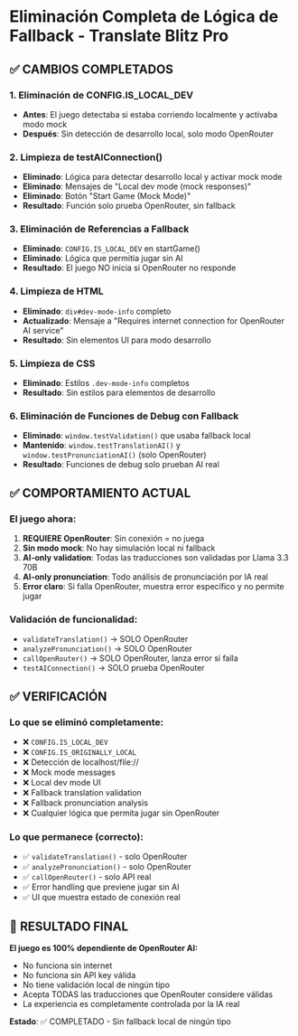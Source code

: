 # Eliminación Completa de Lógica de Fallback - Translate Blitz Pro

## ✅ CAMBIOS COMPLETADOS

### 1. Eliminación de CONFIG.IS_LOCAL_DEV
- **Antes**: El juego detectaba si estaba corriendo localmente y activaba modo mock
- **Después**: Sin detección de desarrollo local, solo modo OpenRouter

### 2. Limpieza de testAIConnection()
- **Eliminado**: Lógica para detectar desarrollo local y activar mock mode
- **Eliminado**: Mensajes de "Local dev mode (mock responses)"
- **Eliminado**: Botón "Start Game (Mock Mode)"
- **Resultado**: Función solo prueba OpenRouter, sin fallback

### 3. Eliminación de Referencias a Fallback
- **Eliminado**: `CONFIG.IS_LOCAL_DEV` en startGame()
- **Eliminado**: Lógica que permitía jugar sin AI
- **Resultado**: El juego NO inicia si OpenRouter no responde

### 4. Limpieza de HTML
- **Eliminado**: `div#dev-mode-info` completo
- **Actualizado**: Mensaje a "Requires internet connection for OpenRouter AI service"
- **Resultado**: Sin elementos UI para modo desarrollo

### 5. Limpieza de CSS
- **Eliminado**: Estilos `.dev-mode-info` completos
- **Resultado**: Sin estilos para elementos de desarrollo

### 6. Eliminación de Funciones de Debug con Fallback
- **Eliminado**: `window.testValidation()` que usaba fallback local
- **Mantenido**: `window.testTranslationAI()` y `window.testPronunciationAI()` (solo OpenRouter)
- **Resultado**: Funciones de debug solo prueban AI real

## ✅ COMPORTAMIENTO ACTUAL

### El juego ahora:
1. **REQUIERE OpenRouter**: Sin conexión = no juega
2. **Sin modo mock**: No hay simulación local ni fallback
3. **AI-only validation**: Todas las traducciones son validadas por Llama 3.3 70B
4. **AI-only pronunciation**: Todo análisis de pronunciación por IA real
5. **Error claro**: Si falla OpenRouter, muestra error específico y no permite jugar

### Validación de funcionalidad:
- `validateTranslation()` → SOLO OpenRouter
- `analyzePronunciation()` → SOLO OpenRouter  
- `callOpenRouter()` → SOLO OpenRouter, lanza error si falla
- `testAIConnection()` → SOLO prueba OpenRouter

## ✅ VERIFICACIÓN

### Lo que se eliminó completamente:
- ❌ `CONFIG.IS_LOCAL_DEV`
- ❌ `CONFIG.IS_ORIGINALLY_LOCAL`
- ❌ Detección de localhost/file://
- ❌ Mock mode messages
- ❌ Local dev mode UI
- ❌ Fallback translation validation
- ❌ Fallback pronunciation analysis
- ❌ Cualquier lógica que permita jugar sin OpenRouter

### Lo que permanece (correcto):
- ✅ `validateTranslation()` - solo OpenRouter
- ✅ `analyzePronunciation()` - solo OpenRouter
- ✅ `callOpenRouter()` - solo API real
- ✅ Error handling que previene jugar sin AI
- ✅ UI que muestra estado de conexión real

## 🎯 RESULTADO FINAL

**El juego es 100% dependiente de OpenRouter AI:**
- No funciona sin internet
- No funciona sin API key válida  
- No tiene validación local de ningún tipo
- Acepta TODAS las traducciones que OpenRouter considere válidas
- La experiencia es completamente controlada por la IA real

**Estado**: ✅ COMPLETADO - Sin fallback local de ningún tipo
